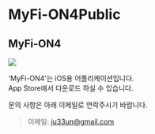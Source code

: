 # MyFi-ON4Public


## MyFi-ON4

![](https://user-images.githubusercontent.com/41428527/94391310-1c7ffb80-0190-11eb-84e5-216eb2933fb8.png)

'MyFi-ON4'는 iOS용 어플리케이션입니다.<br>
App Store에서 다운로드 하실 수 있습니다.

문의 사항은 아래 이메일로 연락주시기 바랍니다.
> 이메일: ju33un@gmail.com
